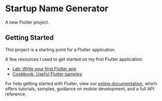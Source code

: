 # Startup Name Generator

A new Flutter project.

## Getting Started

This project is a starting point for a Flutter application.

A few resources I used to get started on my first Flutter application:

- [Lab: Write your first Flutter app](https://flutter.dev/docs/get-started/codelab)
- [Cookbook: Useful Flutter samples](https://flutter.dev/docs/cookbook)

For help getting started with Flutter, view our
[online documentation](https://flutter.dev/docs), which offers tutorials,
samples, guidance on mobile development, and a full API reference.
